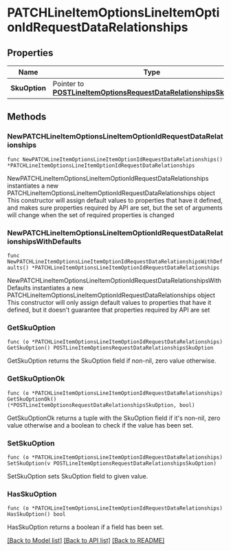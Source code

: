 # PATCHLineItemOptionsLineItemOptionIdRequestDataRelationships

## Properties

Name | Type | Description | Notes
------------ | ------------- | ------------- | -------------
**SkuOption** | Pointer to [**POSTLineItemOptionsRequestDataRelationshipsSkuOption**](POSTLineItemOptionsRequestDataRelationshipsSkuOption.md) |  | [optional] 

## Methods

### NewPATCHLineItemOptionsLineItemOptionIdRequestDataRelationships

`func NewPATCHLineItemOptionsLineItemOptionIdRequestDataRelationships() *PATCHLineItemOptionsLineItemOptionIdRequestDataRelationships`

NewPATCHLineItemOptionsLineItemOptionIdRequestDataRelationships instantiates a new PATCHLineItemOptionsLineItemOptionIdRequestDataRelationships object
This constructor will assign default values to properties that have it defined,
and makes sure properties required by API are set, but the set of arguments
will change when the set of required properties is changed

### NewPATCHLineItemOptionsLineItemOptionIdRequestDataRelationshipsWithDefaults

`func NewPATCHLineItemOptionsLineItemOptionIdRequestDataRelationshipsWithDefaults() *PATCHLineItemOptionsLineItemOptionIdRequestDataRelationships`

NewPATCHLineItemOptionsLineItemOptionIdRequestDataRelationshipsWithDefaults instantiates a new PATCHLineItemOptionsLineItemOptionIdRequestDataRelationships object
This constructor will only assign default values to properties that have it defined,
but it doesn't guarantee that properties required by API are set

### GetSkuOption

`func (o *PATCHLineItemOptionsLineItemOptionIdRequestDataRelationships) GetSkuOption() POSTLineItemOptionsRequestDataRelationshipsSkuOption`

GetSkuOption returns the SkuOption field if non-nil, zero value otherwise.

### GetSkuOptionOk

`func (o *PATCHLineItemOptionsLineItemOptionIdRequestDataRelationships) GetSkuOptionOk() (*POSTLineItemOptionsRequestDataRelationshipsSkuOption, bool)`

GetSkuOptionOk returns a tuple with the SkuOption field if it's non-nil, zero value otherwise
and a boolean to check if the value has been set.

### SetSkuOption

`func (o *PATCHLineItemOptionsLineItemOptionIdRequestDataRelationships) SetSkuOption(v POSTLineItemOptionsRequestDataRelationshipsSkuOption)`

SetSkuOption sets SkuOption field to given value.

### HasSkuOption

`func (o *PATCHLineItemOptionsLineItemOptionIdRequestDataRelationships) HasSkuOption() bool`

HasSkuOption returns a boolean if a field has been set.


[[Back to Model list]](../README.md#documentation-for-models) [[Back to API list]](../README.md#documentation-for-api-endpoints) [[Back to README]](../README.md)


